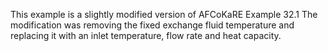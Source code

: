 This example is a slightly modified version of AFCoKaRE Example 32.1 The modification was removing the fixed exchange fluid temperature and replacing it with an inlet temperature, flow rate and heat capacity.